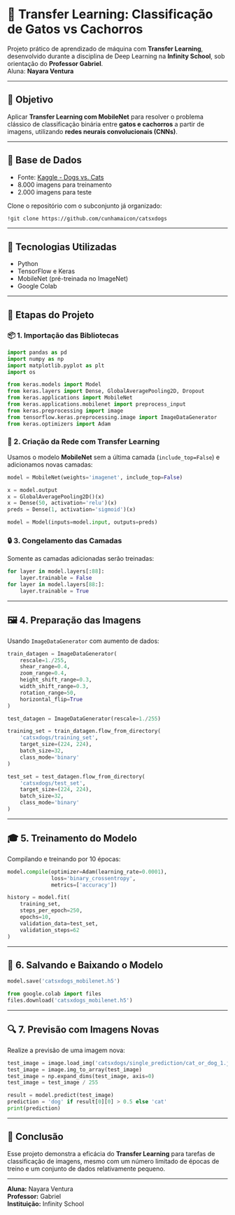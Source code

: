 
# 🧠 Transfer Learning: Classificação de Gatos vs Cachorros

Projeto prático de aprendizado de máquina com **Transfer Learning**, desenvolvido durante a disciplina de Deep Learning na **Infinity School**, sob orientação do **Professor Gabriel**.  
Aluna: **Nayara Ventura**

---

## 🎯 Objetivo

Aplicar **Transfer Learning com MobileNet** para resolver o problema clássico de classificação binária entre **gatos e cachorros** a partir de imagens, utilizando **redes neurais convolucionais (CNNs)**.

---

## 📁 Base de Dados

- Fonte: [Kaggle - Dogs vs. Cats](https://www.kaggle.com/c/dogs-vs-cats)
- 8.000 imagens para treinamento
- 2.000 imagens para teste

Clone o repositório com o subconjunto já organizado:
```bash
!git clone https://github.com/cunhamaicon/catsxdogs
```

---

## 🔧 Tecnologias Utilizadas

- Python
- TensorFlow e Keras
- MobileNet (pré-treinada no ImageNet)
- Google Colab

---

## 🚀 Etapas do Projeto

### 📦 1. Importação das Bibliotecas

```python
import pandas as pd
import numpy as np
import matplotlib.pyplot as plt
import os

from keras.models import Model
from keras.layers import Dense, GlobalAveragePooling2D, Dropout
from keras.applications import MobileNet
from keras.applications.mobilenet import preprocess_input
from keras.preprocessing import image
from tensorflow.keras.preprocessing.image import ImageDataGenerator
from keras.optimizers import Adam
```

### 🧠 2. Criação da Rede com Transfer Learning

Usamos o modelo **MobileNet** sem a última camada (`include_top=False`) e adicionamos novas camadas:

```python
model = MobileNet(weights='imagenet', include_top=False)

x = model.output
x = GlobalAveragePooling2D()(x)
x = Dense(50, activation='relu')(x)
preds = Dense(1, activation='sigmoid')(x)

model = Model(inputs=model.input, outputs=preds)
```

### 🔒 3. Congelamento das Camadas

Somente as camadas adicionadas serão treinadas:

```python
for layer in model.layers[:88]:
    layer.trainable = False
for layer in model.layers[88:]:
    layer.trainable = True
```

---

## 🖼️ 4. Preparação das Imagens

Usando `ImageDataGenerator` com aumento de dados:

```python
train_datagen = ImageDataGenerator(
    rescale=1./255,
    shear_range=0.4,
    zoom_range=0.4,
    height_shift_range=0.3,
    width_shift_range=0.3,
    rotation_range=50,
    horizontal_flip=True
)

test_datagen = ImageDataGenerator(rescale=1./255)

training_set = train_datagen.flow_from_directory(
    'catsxdogs/training_set',
    target_size=(224, 224),
    batch_size=32,
    class_mode='binary'
)

test_set = test_datagen.flow_from_directory(
    'catsxdogs/test_set',
    target_size=(224, 224),
    batch_size=32,
    class_mode='binary'
)
```

---

## 🎓 5. Treinamento do Modelo

Compilando e treinando por 10 épocas:

```python
model.compile(optimizer=Adam(learning_rate=0.0001),
              loss='binary_crossentropy',
              metrics=['accuracy'])

history = model.fit(
    training_set,
    steps_per_epoch=250,
    epochs=10,
    validation_data=test_set,
    validation_steps=62
)
```

---

## 💾 6. Salvando e Baixando o Modelo

```python
model.save('catsxdogs_mobilenet.h5')

from google.colab import files
files.download('catsxdogs_mobilenet.h5')
```

---

## 🔍 7. Previsão com Imagens Novas

Realize a previsão de uma imagem nova:

```python
test_image = image.load_img('catsxdogs/single_prediction/cat_or_dog_1.jpg', target_size=(224, 224))
test_image = image.img_to_array(test_image)
test_image = np.expand_dims(test_image, axis=0)
test_image = test_image / 255

result = model.predict(test_image)
prediction = 'dog' if result[0][0] > 0.5 else 'cat'
print(prediction)
```

---

## 📌 Conclusão

Esse projeto demonstra a eficácia do **Transfer Learning** para tarefas de classificação de imagens, mesmo com um número limitado de épocas de treino e um conjunto de dados relativamente pequeno.

---

**Aluna:** Nayara Ventura  
**Professor:** Gabriel  
**Instituição:** Infinity School
